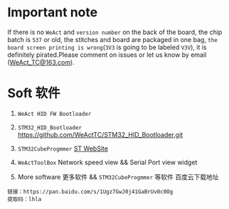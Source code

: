 # Important note

If there is no `WeAct` and `version number` on the back of the board, the chip batch is `537` or old, the stitches and board are packaged in one bag, `the board screen printing is wrong`(`3V3` is going to be labeled `V3V`), it is definitely pirated.Please comment on issues or let us know by email (WeAct_TC@163.com).

# Soft 软件
1. `WeAct HID FW Bootloader`

2. `STM32_HID_Bootloader`
 https://github.com/WeActTC/STM32_HID_Bootloader.git

3. `STM32CubeProgmmer`   [ST WebSite](https://www.st.com/content/st_com/en/products/development-tools/software-development-tools/stm32-software-development-tools/stm32-programmers/stm32cubeprog.html)

4. `WeActToolBox` Network speed view && Serial Port view widget

5. More software 更多软件 && `STM32CubeProgmmer` 等软件 百度云下载地址
```
链接：https://pan.baidu.com/s/1Ugz7GwJ0j41GaBrUv0c0Og 
提取码：lhla
```
